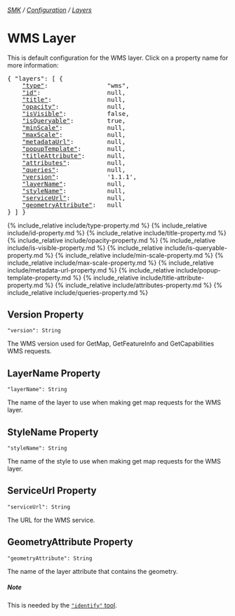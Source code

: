 ###### [SMK](../..) / [Configuration](..) / [Layers](.)

# WMS Layer

This is default configuration for the WMS layer.
Click on a property name for more information:
<pre>
{ "layers": [ {
    <a href="#type-property"                >"type"</a>:                "wms",
    <a href="#id-property"                  >"id"</a>:                  null,
    <a href="#title-property"               >"title"</a>:               null,
    <a href="#opacity-property"             >"opacity"</a>:             null,
    <a href="#isvisible-property"           >"isVisible"</a>:           false,
    <a href="#isqueryable-property"         >"isQueryable"</a>:         true,
    <a href="#minscale-property"            >"minScale"</a>:            null,
    <a href="#maxscale-property"            >"maxScale"</a>:            null,
    <a href="#metadataurl-property"         >"metadataUrl"</a>:         null,
    <a href="#popuptemplate-property"       >"popupTemplate"</a>:       null,
    <a href="#titleattribute-property"      >"titleAttribute"</a>:      null,
    <a href="#attributes-property"          >"attributes"</a>:          null,
    <a href="#queries-property"             >"queries"</a>:             null,
    <a href="#version-property"             >"version"</a>:             '1.1.1',
    <a href="#layername-property"           >"layerName"</a>:           null,
    <a href="#stylename-property"           >"styleName"</a>:           null,
    <a href="#serviceurl-property"          >"serviceUrl"</a>:          null,
    <a href="#geometryattribute-property"   >"geometryAttribute"</a>:   null
} ] }
</pre>

{% include_relative include/type-property.md %}
{% include_relative include/id-property.md %}
{% include_relative include/title-property.md %}
{% include_relative include/opacity-property.md %}
{% include_relative include/is-visible-property.md %}
{% include_relative include/is-queryable-property.md %}
{% include_relative include/min-scale-property.md %}
{% include_relative include/max-scale-property.md %}
{% include_relative include/metadata-url-property.md %}
{% include_relative include/popup-template-property.md %}
{% include_relative include/title-attribute-property.md %}
{% include_relative include/attributes-property.md %}
{% include_relative include/queries-property.md %}

## Version Property
`"version": String`

The WMS version used for GetMap, GetFeatureInfo and GetCapabilities WMS requests.


## LayerName Property
`"layerName": String`

The name of the layer to use when making get map requests for the WMS layer.


## StyleName Property
`"styleName": String`

The name of the style to use when making get map requests for the WMS layer.


## ServiceUrl Property
`"serviceUrl": String`

The URL for the WMS service.


## GeometryAttribute Property
`"geometryAttribute": String`

The name of the layer attribute that contains the geometry.

##### Note

This is needed by the [`"identify"` tool](../tools/identify-tool).






